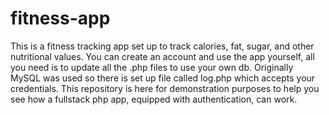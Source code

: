 # fitness-app

This is a fitness tracking app set up to track calories, fat, sugar, and other nutritional values. You can create an account and use the app yourself, all you need is to
update all the .php files to use your own db. Originally MySQL was used so there is set up file called log.php which accepts your credentials. This repository is here for
demonstration purposes to help you see how a fullstack php app, equipped with authentication, can work.
